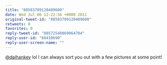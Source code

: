 ```yaml
---
title: "88583709120409600"
date: Wed Jul 06 12:22:56 +0000 2011
original-tweet-id: "88583709120409600"
retweets: 0
favorites: 0
reply-tweet-id: "88572548069064704"
reply-user-id: "68410690"
reply-user-screen-name: ""
---
```

<a href="https://twitter.com/daihankey">@daihankey</a> lol I can always sort you out with a few pictures at some point!
